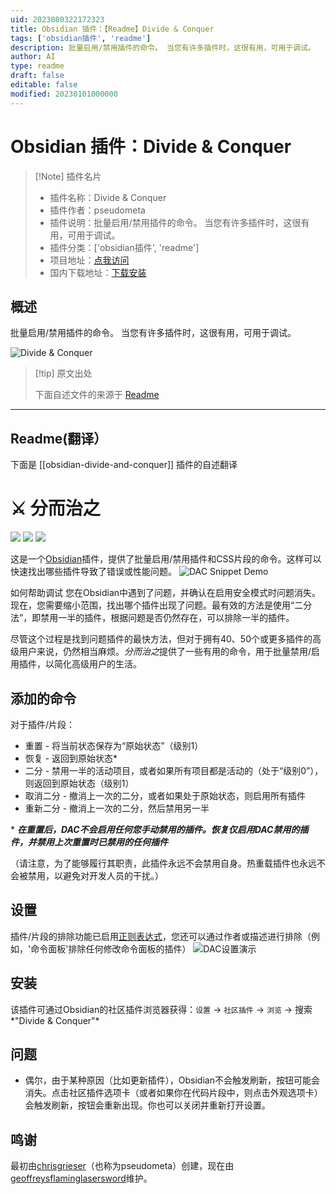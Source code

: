 ```yaml
---
uid: 2023080322172323
title: Obsidian 插件：【Readme】Divide & Conquer
tags: ['obsidian插件', 'readme']
description: 批量启用/禁用插件的命令。 当您有许多插件时，这很有用，可用于调试。
author: AI
type: readme
draft: false
editable: false
modified: 20230101000000
---
```


# Obsidian 插件：Divide & Conquer

> [!Note] 插件名片
> - 插件名称：Divide & Conquer
> - 插件作者：pseudometa
> - 插件说明：批量启用/禁用插件的命令。 当您有许多插件时，这很有用，可用于调试。
> - 插件分类：['obsidian插件', 'readme']
> - 项目地址：[点我访问](https://github.com/chrisgrieser/obsidian-divide-and-conquer)
> - 国内下载地址：[下载安装](https://pkmer.cn/products/plugin/pluginMarket/?obsidian-divide-and-conquer)

## 概述

批量启用/禁用插件的命令。 当您有许多插件时，这很有用，可用于调试。

![Divide & Conquer](https://cdn.pkmer.cn/covers/obsidian-divide-and-conquer.gif!pkmer)

> [!tip] 原文出处
> 
>下面自述文件的来源于 [Readme](https://ghproxy.net/https://raw.githubusercontent.com/chrisgrieser/obsidian-divide-and-conquer/master/README.md)
> 

---

## Readme(翻译）

下面是 [[obsidian-divide-and-conquer]] 插件的自述翻译


# ⚔️ 分而治之

![](https://img.shields.io/github/downloads/chrisgrieser/obsidian-divide-and-conquer/total?label=总下载量&style=plastic) ![](https://img.shields.io/github/v/release/chrisgrieser/obsidian-divide-and-conquer?label=最新版本&style=plastic) [![](https://img.shields.io/badge/更新日志-点击这里-FFE800?style=plastic)](Changelog.md)

这是一个[Obsidian](https://obsidian.md/)插件，提供了批量启用/禁用插件和CSS片段的命令。这样可以快速找出哪些插件导致了错误或性能问题。
![DAC Snippet Demo](https://user-images.githubusercontent.com/31261158/201551797-0a278ec8-e6e9-4285-b633-bfec015e1c15.gif)

如何帮助调试
您在Obsidian中遇到了问题，并确认在启用安全模式时问题消失。现在，您需要缩小范围，找出哪个插件出现了问题。最有效的方法是使用“二分法”，即禁用一半的插件，根据问题是否仍然存在，可以排除一半的插件。

尽管这个过程是找到问题插件的最快方法，但对于拥有40、50个或更多插件的高级用户来说，仍然相当麻烦。*分而治之*提供了一些有用的命令，用于批量禁用/启用插件，以简化高级用户的生活。

## 添加的命令
对于插件/片段：
- 重置 - 将当前状态保存为“原始状态”（级别1）
- 恢复 - 返回到原始状态*
- 二分 - 禁用一半的活动项目，或者如果所有项目都是活动的（处于“级别0”），则返回到原始状态（级别1）
- 取消二分 - 撤消上一次的二分，或者如果处于原始状态，则启用所有插件
- 重新二分 - 撤消上一次的二分，然后禁用另一半

\* ___在重置后，DAC不会启用任何您手动禁用的插件。恢复仅启用DAC禁用的插件，并禁用上次重置时已禁用的任何插件___

（请注意，为了能够履行其职责，此插件永远不会禁用自身。热重载插件也永远不会被禁用，以避免对开发人员的干扰。）

## 设置
插件/片段的排除功能已启用[正则表达式](https://developer.mozilla.org/en-US/docs/Web/JavaScript/Guide/Regular_Expressions)，您还可以通过作者或描述进行排除（例如，'命令面板'排除任何修改命令面板的插件）
![DAC设置演示](https://user-images.githubusercontent.com/31261158/201551906-d6b732f5-66db-4747-9349-3efcb7aad3e9.gif)

## 安装
该插件可通过Obsidian的社区插件浏览器获得：`设置` → `社区插件` → `浏览` → 搜索*"Divide & Conquer"*

## 问题
- 偶尔，由于某种原因（比如更新插件），Obsidian不会触发刷新，按钮可能会消失。点击社区插件选项卡（或者如果你在代码片段中，则点击外观选项卡）会触发刷新，按钮会重新出现。你也可以关闭并重新打开设置。

## 鸣谢
最初由[chrisgrieser](https://github.com/chrisgrieser/)（也称为pseudometa）创建，现在由[geoffreysflaminglasersword](https://github.com/geoffreysflaminglasersword)维护。



